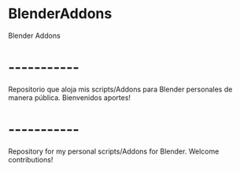 # BlenderAddons
Blender Addons
# -----------
Repositorio que aloja mis scripts/Addons para Blender personales de manera pública.
Bienvenidos aportes!
# -----------
Repository for my personal scripts/Addons for Blender.
Welcome contributions!

